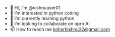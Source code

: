 - 👋 Hi, I’m @vishnuuser01
- 👀 I’m interested in python coding
- 🌱 I’m currently learning python
- 💞️ I’m looking to collaborate on oprn AI
- 📫 How to reach me koharbishnu32@gmail.com

<!---
vishnuuser01/vishnuuser01 is a ✨ special ✨ repository because its `README.md` (this file) appears on your GitHub profile.
You can click the Preview link to take a look at your changes.
--->
